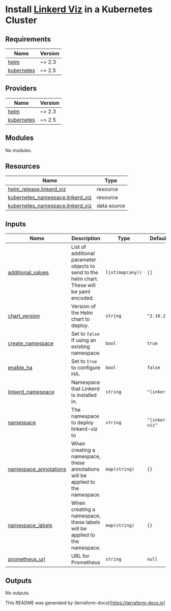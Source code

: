 # Install [Linkerd Viz](https://linkerd.io/2.10/reference/cli/viz/) in a Kubernetes Cluster

## Requirements

| Name | Version |
|------|---------|
| <a name="requirement_helm"></a> [helm](#requirement\_helm) | ~> 2.3 |
| <a name="requirement_kubernetes"></a> [kubernetes](#requirement\_kubernetes) | ~> 2.5 |

## Providers

| Name | Version |
|------|---------|
| <a name="provider_helm"></a> [helm](#provider\_helm) | ~> 2.3 |
| <a name="provider_kubernetes"></a> [kubernetes](#provider\_kubernetes) | ~> 2.5 |

## Modules

No modules.

## Resources

| Name | Type |
|------|------|
| [helm_release.linkerd_viz](https://registry.terraform.io/providers/hashicorp/helm/latest/docs/resources/release) | resource |
| [kubernetes_namespace.linkerd_viz](https://registry.terraform.io/providers/hashicorp/kubernetes/latest/docs/resources/namespace) | resource |
| [kubernetes_namespace.linkerd_viz](https://registry.terraform.io/providers/hashicorp/kubernetes/latest/docs/data-sources/namespace) | data source |

## Inputs

| Name | Description | Type | Default | Required |
|------|-------------|------|---------|:--------:|
| <a name="input_additional_values"></a> [additional\_values](#input\_additional\_values) | List of additional parameter objects to send to the helm chart. These will be yaml encoded. | `list(map(any))` | `[]` | no |
| <a name="input_chart_version"></a> [chart\_version](#input\_chart\_version) | Version of the Helm chart to deploy. | `string` | `"2.10.2"` | no |
| <a name="input_create_namespace"></a> [create\_namespace](#input\_create\_namespace) | Set to `false` if using an existing namespace. | `bool` | `true` | no |
| <a name="input_enable_ha"></a> [enable\_ha](#input\_enable\_ha) | Set to `true` to configure HA. | `bool` | `false` | no |
| <a name="input_linkerd_namespace"></a> [linkerd\_namespace](#input\_linkerd\_namespace) | Namespace that Linkerd is installed in. | `string` | `"linkerd"` | no |
| <a name="input_namespace"></a> [namespace](#input\_namespace) | The namespace to deploy linkerd-viz to | `string` | `"linkerd-viz"` | no |
| <a name="input_namespace_annotations"></a> [namespace\_annotations](#input\_namespace\_annotations) | When creating a namespace, these annotations will be applied to the namespace. | `map(string)` | `{}` | no |
| <a name="input_namespace_labels"></a> [namespace\_labels](#input\_namespace\_labels) | When creating a namespace, these labels will be applied to the namespace. | `map(string)` | `{}` | no |
| <a name="input_prometheus_url"></a> [prometheus\_url](#input\_prometheus\_url) | URL for Prometheus | `string` | `null` | no |

## Outputs

No outputs.

This README was generated by (terraform-docs)[https://terraform-docs.io]